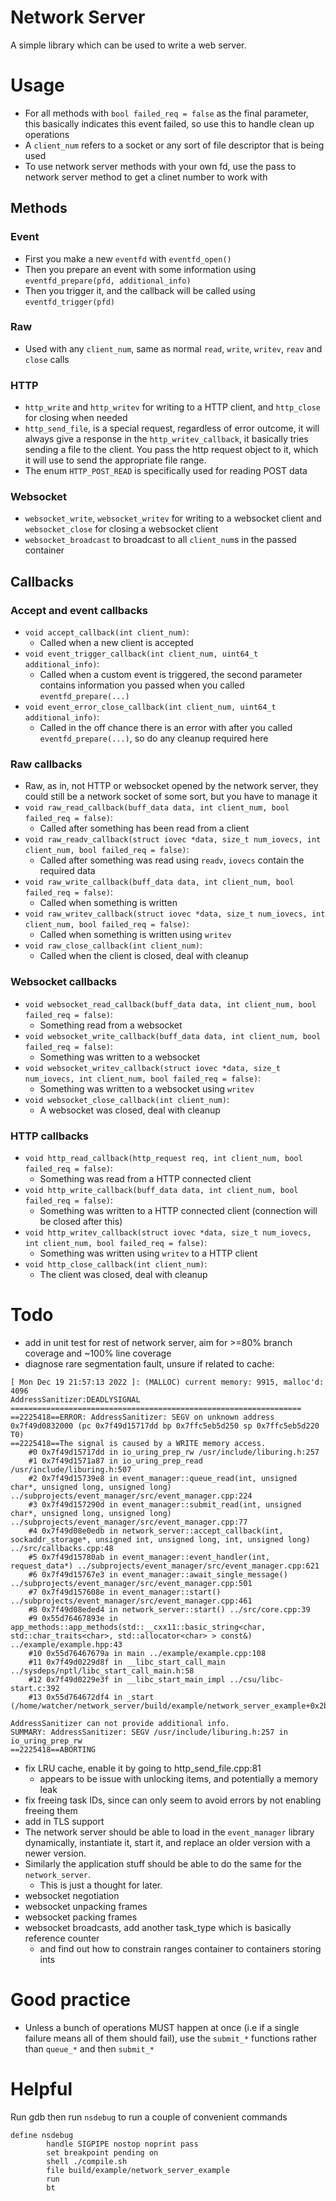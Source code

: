 # Network Server
A simple library which can be used to write a web server.

# Usage
- For all methods with `bool failed_req = false` as the final parameter, this basically indicates this event failed, so use this to handle clean up operations
- A `client_num` refers to a socket or any sort of file descriptor that is being used
- To use network server methods with your own fd, use the pass to network server method to get a clinet number to work with

## Methods
### Event
- First you make a new `eventfd` with `eventfd_open()`
- Then you prepare an event with some information using `eventfd_prepare(pfd, additional_info)`
- Then you trigger it, and the callback will be called using `eventfd_trigger(pfd)`

### Raw
- Used with any `client_num`, same as normal `read`, `write`, `writev`, `reav` and `close` calls

### HTTP
- `http_write` and `http_writev` for writing to a HTTP client, and `http_close` for closing when needed
- `http_send_file`, is a special request, regardless of error outcome, it will always give a response in the `http_writev_callback`, it basically tries sending a file to the client. You pass the http request object to it, which it will use to send the appropriate file range.
- The enum `HTTP_POST_READ` is specifically used for reading POST data

### Websocket
- `websocket_write`, `websocket_writev` for writing to a websocket client and `websocket_close` for closing a websocket client
- `websocket_broadcast` to broadcast to all `client_num`s in the passed container
## Callbacks
### Accept and event callbacks
- `void accept_callback(int client_num)`:
  - Called when a new client is accepted
- `void event_trigger_callback(int client_num, uint64_t additional_info)`:
  - Called when a custom event is triggered, the second parameter contains information you passed when you called `eventfd_prepare(...)`
- `void event_error_close_callback(int client_num, uint64_t additional_info)`:
  - Called in the off chance there is an error with after you called `eventfd_prepare(...)`, so do any cleanup required here

### Raw callbacks
- Raw, as in, not HTTP or websocket opened by the network server, they could still be a network socket of some sort, but you have to manage it
- `void raw_read_callback(buff_data data, int client_num, bool failed_req = false)`:
  - Called after something has been read from a client
- `void raw_readv_callback(struct iovec *data, size_t num_iovecs, int client_num, bool failed_req = false)`:
  - Called after something was read using `readv`, `iovecs` contain the required data
- `void raw_write_callback(buff_data data, int client_num, bool failed_req = false)`:
  - Called when something is written
- `void raw_writev_callback(struct iovec *data, size_t num_iovecs, int client_num, bool failed_req = false)`:
  - Called when something is written using `writev`
- `void raw_close_callback(int client_num)`:
  - Called when the client is closed, deal with cleanup

### Websocket callbacks
- `void websocket_read_callback(buff_data data, int client_num, bool failed_req = false)`:
  - Something read from a websocket
- `void websocket_write_callback(buff_data data, int client_num, bool failed_req = false)`:
  - Something was written to a websocket
- `void websocket_writev_callback(struct iovec *data, size_t num_iovecs, int client_num, bool failed_req = false)`:
  - Something was written to a websocket using `writev`
- `void websocket_close_callback(int client_num)`:
  - A websocket was closed, deal with cleanup

### HTTP callbacks
- `void http_read_callback(http_request req, int client_num, bool failed_req = false)`:
  - Something was read from a HTTP connected client
- `void http_write_callback(buff_data data, int client_num, bool failed_req = false)`:
  - Something was written to a HTTP connected client (connection will be closed after this)
- `void http_writev_callback(struct iovec *data, size_t num_iovecs, int client_num, bool failed_req = false)`:
  - Something was written using `writev` to a HTTP client
- `void http_close_callback(int client_num)`:
  - The client was closed, deal with cleanup

# Todo
- add in unit test for rest of network server, aim for >=80% branch coverage and ~100% line coverage
- diagnose rare segmentation fault, unsure if related to cache:
```
[ Mon Dec 19 21:57:13 2022 ]: (MALLOC) current memory: 9915, malloc'd: 4096
AddressSanitizer:DEADLYSIGNAL
=================================================================
==2225418==ERROR: AddressSanitizer: SEGV on unknown address 0x7f49d0832000 (pc 0x7f49d15717dd bp 0x7ffc5eb5d250 sp 0x7ffc5eb5d220 T0)
==2225418==The signal is caused by a WRITE memory access.
    #0 0x7f49d15717dd in io_uring_prep_rw /usr/include/liburing.h:257
    #1 0x7f49d1571a87 in io_uring_prep_read /usr/include/liburing.h:507
    #2 0x7f49d15739e8 in event_manager::queue_read(int, unsigned char*, unsigned long, unsigned long) ../subprojects/event_manager/src/event_manager.cpp:224
    #3 0x7f49d157290d in event_manager::submit_read(int, unsigned char*, unsigned long, unsigned long) ../subprojects/event_manager/src/event_manager.cpp:77
    #4 0x7f49d08e0edb in network_server::accept_callback(int, sockaddr_storage*, unsigned int, unsigned long, int, unsigned long) ../src/callbacks.cpp:48
    #5 0x7f49d15780ab in event_manager::event_handler(int, request_data*) ../subprojects/event_manager/src/event_manager.cpp:621
    #6 0x7f49d15767e3 in event_manager::await_single_message() ../subprojects/event_manager/src/event_manager.cpp:501
    #7 0x7f49d157608e in event_manager::start() ../subprojects/event_manager/src/event_manager.cpp:461
    #8 0x7f49d08eded4 in network_server::start() ../src/core.cpp:39
    #9 0x55d76467893e in app_methods::app_methods(std::__cxx11::basic_string<char, std::char_traits<char>, std::allocator<char> > const&) ../example/example.hpp:43
    #10 0x55d76467679a in main ../example/example.cpp:108
    #11 0x7f49d0229d8f in __libc_start_call_main ../sysdeps/nptl/libc_start_call_main.h:58
    #12 0x7f49d0229e3f in __libc_start_main_impl ../csu/libc-start.c:392
    #13 0x55d764672df4 in _start (/home/watcher/network_server/build/example/network_server_example+0x2bdf4)

AddressSanitizer can not provide additional info.
SUMMARY: AddressSanitizer: SEGV /usr/include/liburing.h:257 in io_uring_prep_rw
==2225418==ABORTING
```
- fix LRU cache, enable it by going to http_send_file.cpp:81
  - appears to be issue with unlocking items, and potentially a memory leak
- fix freeing task IDs, since can only seem to avoid errors by not enabling freeing them
- add in TLS support
- The network server should be able to load in the `event_manager` library dynamically, instantiate it, start it, and replace an older version with a newer version.
- Similarly the application stuff should be able to do the same for the `network_server`.
  - This is just a thought for later.
- websocket negotiation
- websocket unpacking frames
- websocket packing frames
- websocket broadcasts, add another task_type which is basically reference counter
  - and find out how to constrain ranges container to containers storing ints

# Good practice
- Unless a bunch of operations MUST happen at once (i.e if a single failure means all of them should fail), use the `submit_*` functions rather than `queue_*` and then `submit_*`

# Helpful
Run gdb then run `nsdebug` to run a couple of convenient commands
```
define nsdebug
        handle SIGPIPE nostop noprint pass
        set breakpoint pending on
        shell ./compile.sh
        file build/example/network_server_example
        run
        bt
```
